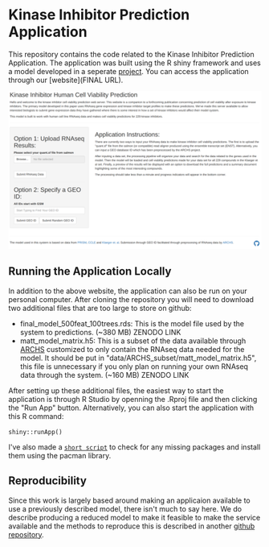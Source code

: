 # Kinase Inhibitor Prediction Application

This repository contains the code related to the Kinase Inhibitor Prediction Application. The application was built using the R shiny framework and uses a model developed in a seperate [project](https://github.com/gomezlab/PRISM_perturbations). You can access the application through our [website](FINAL URL).

![screenshot of kinase inhibitor pred app](application_screenshot.png)

## Running the Application Locally

In addition to the above website, the application can also be run on your personal computer. After cloning the repository you will need to download two additional files that are too large to store on github:

* final_model_500feat_100trees.rds: This is the model file used by the system to predictions. (~380 MB) ZENODO LINK
* matt_model_matrix.h5: This is a subset of the data available through [ARCHS](https://maayanlab.cloud/archs4/) customized to only contain the RNAseq data needed for the model. It should be put in "data/ARCHS_subset/matt_model_matrix.h5", this file is unnecessary if you only plan on running your own RNAseq data through the system. (~160 MB) ZENODO LINK

After setting up these additional files, the easiest way to start the application is through R Studio by openning the .Rproj file and then clicking the "Run App" button. Alternatively, you can also start the application with this R command:

```{r}
shiny::runApp()
```

I've also made a [`short script`](package_check.R) to check for any missing packages and install them using the pacman library.

## Reproducibility

Since this work is largely based around making an applicaion available to use a previously described model, there isn't much to say here. We do describe producing a reduced model to make it feasible to make the service available and the methods to reproduce this is described in another [github repository](https://github.com/gomezlab/PRISM_perturbations).
